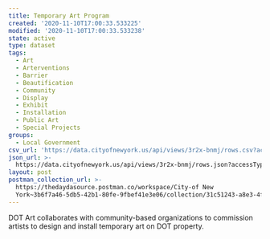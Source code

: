 ```yaml
---
title: Temporary Art Program
created: '2020-11-10T17:00:33.533225'
modified: '2020-11-10T17:00:33.533238'
state: active
type: dataset
tags:
  - Art
  - Arterventions
  - Barrier
  - Beautification
  - Community
  - Display
  - Exhibit
  - Installation
  - Public Art
  - Special Projects
groups:
  - Local Government
csv_url: 'https://data.cityofnewyork.us/api/views/3r2x-bnmj/rows.csv?accessType=DOWNLOAD'
json_url: >-
  https://data.cityofnewyork.us/api/views/3r2x-bnmj/rows.json?accessType=DOWNLOAD
layout: post
postman_collection_url: >-
  https://thedaydasource.postman.co/workspace/City-of New
  York~3b6f7a46-5db5-42b1-80fe-9fbef41e3e06/collection/31c51243-a8e3-4f7e-b2d0-26c4bdd88610
---
```

DOT Art collaborates with community-based organizations to commission artists to design and install temporary art on DOT property.
